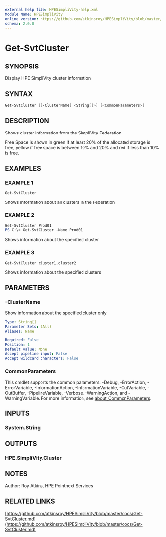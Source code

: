 ```yaml
---
external help file: HPESimpliVity-help.xml
Module Name: HPESimpliVity
online version: https://github.com/atkinsroy/HPESimpliVity/blob/master/docs/Get-SvtCluster.md
schema: 2.0.0
---
```


# Get-SvtCluster

## SYNOPSIS

Display HPE SimpliVity cluster information

## SYNTAX

```PowerShell
Get-SvtCluster [[-ClusterName] <String[]>] [<CommonParameters>]
```

## DESCRIPTION

Shows cluster information from the SimpliVity Federation

Free Space is shown in green if at least 20% of the allocated storage is free, yellow if free space is between 10% and 20% and red if less than 10% is free.

## EXAMPLES

### EXAMPLE 1

```PowerShell
Get-SvtCluster
```

Shows information about all clusters in the Federation

### EXAMPLE 2

```PowerShell
Get-SvtCluster Prod01
PS C:\> Get-SvtCluster -Name Prod01
```

Shows information about the specified cluster

### EXAMPLE 3

```PowerShell
Get-SvtCluster cluster1,cluster2
```

Shows information about the specified clusters

## PARAMETERS

### -ClusterName

Show information about the specified cluster only

```yaml
Type: String[]
Parameter Sets: (All)
Aliases: Name

Required: False
Position: 1
Default value: None
Accept pipeline input: False
Accept wildcard characters: False
```

### CommonParameters

This cmdlet supports the common parameters: -Debug, -ErrorAction, -ErrorVariable, -InformationAction, -InformationVariable, -OutVariable, -OutBuffer, -PipelineVariable, -Verbose, -WarningAction, and -WarningVariable. For more information, see [about_CommonParameters](http://go.microsoft.com/fwlink/?LinkID=113216).

## INPUTS

### System.String

## OUTPUTS

### HPE.SimpliVity.Cluster

## NOTES

Author: Roy Atkins, HPE Pointnext Services

## RELATED LINKS

[https://github.com/atkinsroy/HPESimpliVity/blob/master/docs/Get-SvtCluster.md](https://github.com/atkinsroy/HPESimpliVity/blob/master/docs/Get-SvtCluster.md)
